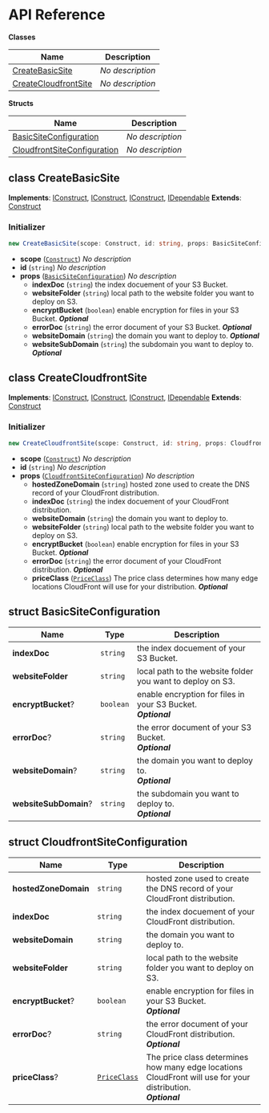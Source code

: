 # API Reference

**Classes**

Name|Description
----|-----------
[CreateBasicSite](#cdk-cloudfront-deploy-createbasicsite)|*No description*
[CreateCloudfrontSite](#cdk-cloudfront-deploy-createcloudfrontsite)|*No description*


**Structs**

Name|Description
----|-----------
[BasicSiteConfiguration](#cdk-cloudfront-deploy-basicsiteconfiguration)|*No description*
[CloudfrontSiteConfiguration](#cdk-cloudfront-deploy-cloudfrontsiteconfiguration)|*No description*



## class CreateBasicSite  <a id="cdk-cloudfront-deploy-createbasicsite"></a>



__Implements__: [IConstruct](#constructs-iconstruct), [IConstruct](#aws-cdk-core-iconstruct), [IConstruct](#constructs-iconstruct), [IDependable](#aws-cdk-core-idependable)
__Extends__: [Construct](#aws-cdk-core-construct)

### Initializer




```ts
new CreateBasicSite(scope: Construct, id: string, props: BasicSiteConfiguration)
```

* **scope** (<code>[Construct](#aws-cdk-core-construct)</code>)  *No description*
* **id** (<code>string</code>)  *No description*
* **props** (<code>[BasicSiteConfiguration](#cdk-cloudfront-deploy-basicsiteconfiguration)</code>)  *No description*
  * **indexDoc** (<code>string</code>)  the index docuement of your S3 Bucket. 
  * **websiteFolder** (<code>string</code>)  local path to the website folder you want to deploy on S3. 
  * **encryptBucket** (<code>boolean</code>)  enable encryption for files in your S3 Bucket. __*Optional*__
  * **errorDoc** (<code>string</code>)  the error document of your S3 Bucket. __*Optional*__
  * **websiteDomain** (<code>string</code>)  the domain you want to deploy to. __*Optional*__
  * **websiteSubDomain** (<code>string</code>)  the subdomain you want to deploy to. __*Optional*__




## class CreateCloudfrontSite  <a id="cdk-cloudfront-deploy-createcloudfrontsite"></a>



__Implements__: [IConstruct](#constructs-iconstruct), [IConstruct](#aws-cdk-core-iconstruct), [IConstruct](#constructs-iconstruct), [IDependable](#aws-cdk-core-idependable)
__Extends__: [Construct](#aws-cdk-core-construct)

### Initializer




```ts
new CreateCloudfrontSite(scope: Construct, id: string, props: CloudfrontSiteConfiguration)
```

* **scope** (<code>[Construct](#aws-cdk-core-construct)</code>)  *No description*
* **id** (<code>string</code>)  *No description*
* **props** (<code>[CloudfrontSiteConfiguration](#cdk-cloudfront-deploy-cloudfrontsiteconfiguration)</code>)  *No description*
  * **hostedZoneDomain** (<code>string</code>)  hosted zone used to create the DNS record of your CloudFront distribution. 
  * **indexDoc** (<code>string</code>)  the index docuement of your CloudFront distribution. 
  * **websiteDomain** (<code>string</code>)  the domain you want to deploy to. 
  * **websiteFolder** (<code>string</code>)  local path to the website folder you want to deploy on S3. 
  * **encryptBucket** (<code>boolean</code>)  enable encryption for files in your S3 Bucket. __*Optional*__
  * **errorDoc** (<code>string</code>)  the error document of your CloudFront distribution. __*Optional*__
  * **priceClass** (<code>[PriceClass](#aws-cdk-aws-cloudfront-priceclass)</code>)  The price class determines how many edge locations CloudFront will use for your distribution. __*Optional*__




## struct BasicSiteConfiguration  <a id="cdk-cloudfront-deploy-basicsiteconfiguration"></a>






Name | Type | Description 
-----|------|-------------
**indexDoc** | <code>string</code> | the index docuement of your S3 Bucket.
**websiteFolder** | <code>string</code> | local path to the website folder you want to deploy on S3.
**encryptBucket**? | <code>boolean</code> | enable encryption for files in your S3 Bucket.<br/>__*Optional*__
**errorDoc**? | <code>string</code> | the error document of your S3 Bucket.<br/>__*Optional*__
**websiteDomain**? | <code>string</code> | the domain you want to deploy to.<br/>__*Optional*__
**websiteSubDomain**? | <code>string</code> | the subdomain you want to deploy to.<br/>__*Optional*__



## struct CloudfrontSiteConfiguration  <a id="cdk-cloudfront-deploy-cloudfrontsiteconfiguration"></a>






Name | Type | Description 
-----|------|-------------
**hostedZoneDomain** | <code>string</code> | hosted zone used to create the DNS record of your CloudFront distribution.
**indexDoc** | <code>string</code> | the index docuement of your CloudFront distribution.
**websiteDomain** | <code>string</code> | the domain you want to deploy to.
**websiteFolder** | <code>string</code> | local path to the website folder you want to deploy on S3.
**encryptBucket**? | <code>boolean</code> | enable encryption for files in your S3 Bucket.<br/>__*Optional*__
**errorDoc**? | <code>string</code> | the error document of your CloudFront distribution.<br/>__*Optional*__
**priceClass**? | <code>[PriceClass](#aws-cdk-aws-cloudfront-priceclass)</code> | The price class determines how many edge locations CloudFront will use for your distribution.<br/>__*Optional*__




